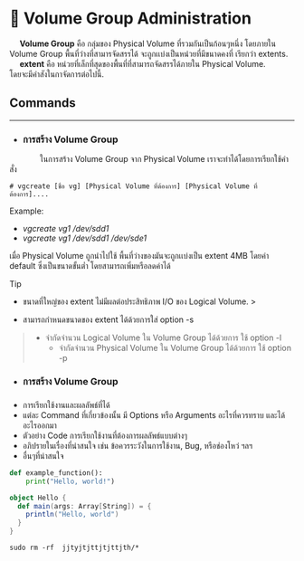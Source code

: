 # 🔧 Volume Group Administration

&emsp; **Volume Group**
คือ กลุ่มของ Physical Volume ที่รวมกันเป็นก้อนๆหนึ่ง โดยภายใน Volume Group พื้นที่ว่างที่สามารจัดสรรได้
จะถูกเเบ่งเป็นหน่วยที่มีขนาดคงที่ เรียกว่า extents. </br>
&emsp; **extent** คือ หน่วยที่เล็กที่สุดของพื้นที่ที่สามารถจัดสรรได้ภายใน Physical Volume. </br>
โดยจะมีคำสังในกาจัดการต่อไปนี้. </br>

[//]: # ([![IMAGE ALT TEXT HERE]&#40;https://img.youtube.com/vi/YOUTUBE_VIDEO_ID_HERE/0.jpg&#41;]&#40;https://youtu.be/dQw4w9WgXcQ?si=vB-JQ1_cXYx51HBb&#41;)

## Commands

<hr>

- ### การสร้าง Volume Group

&emsp; &emsp; &emsp; ในการสร้าง Volume Group จาก Physical Volume เราจะทำได้โดยการเรียกใช้คำสั่ง

    # vgcreate [ชื่อ vg] [Physical Volume ที่ต้องการ] [Physical Volume ที่ต้องการ]....

Example:

- _vgcreate vg1 /dev/sdd1_
- _vgcreate vg1 /dev/sdd1 /dev/sde1_

เมื่อ Physical Volume ถูกนำไปใช้ พื้นที่ว่างของมันจะถูกเเบ่งเป็น extent 4MB โดยค่า default ซึ่งเป็นขนาดขั้นต่ำ
โดยสามารถเพิ่มหรือลดค่าได้
> [!TIP]
> - ขนาดที่ใหญ่ของ extent ไม่มีผลต่อประสิทธิภาพ I/O ของ Logical Volume.
    >

- สามารถกำหนดขนาดของ extent ได้ด้วยการใส่ option -s

> - จำกัดจำนวน Logical Volume ใน Volume Group ได้ด้วยการ ใช้ option -l
>   - จำกัดจำนวน Physical Volume ใน Volume Group ได้ด้วยการ ใช้ option -p
>

- ### การสร้าง Volume Group

###

- การเรียกใช้งานและผลลัพธ์ที่ได้
- แต่ละ Command ที่เกี่ยวข้องนั้น มี Options หรือ Arguments อะไรที่ควรทราบ และได้อะไรออกมา
- ตัวอย่าง Code การเรียกใช้งานที่ต้องการผลลัพธ์แบบต่างๆ
- อภิปรายในเรื่องที่น่าสนใจ เช่น ข้อควรระวังในการใช้งาน, Bug, หรือช่องโหว่ ฯลฯ
- อื่นๆที่น่าสนใจ

[//]: # (<p style='color:red'>This is some red text.</p>)

```python
def example_function():
    print("Hello, world!")
```

```scala
object Hello {
  def main(args: Array[String]) = {
    println("Hello, world")
  }
}
```

```Unix
sudo rm -rf  jjtyjtjttjtjttjth/*
```